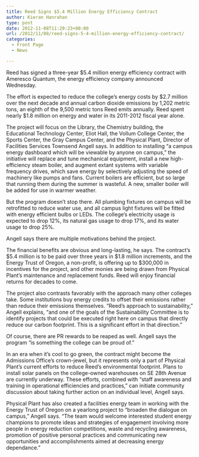 ```yaml
---
title: Reed Signs $5.4 Million Energy Efficiency Contract
author: Kieran Hanrahan
type: post
date: 2012-11-08T11:29:23+00:00
url: /2012/11/08/reed-signs-5-4-million-energy-efficiency-contract/
categories:
  - Front Page
  - News

---
```

Reed has signed a three-year $5.4 million energy efficiency contract with Ameresco Quantum, the energy efficiency company announced Wednesday.

The effort is expected to reduce the college’s energy costs by $2.7 million over the next decade and annual carbon dioxide emissions by 1,202 metric tons, an eighth of the 9,500 metric tons Reed emits annually. Reed spent nearly $1.8 million on energy and water in its 2011-2012 fiscal year alone.

The project will focus on the Library, the Chemistry building, the Educational Technology Center, Eliot Hall, the Vollum College Center, the Sports Center, the Gray Campus Center, and the Physical Plant, Director of Facilities Services Townsend Angell says. In addition to installing “a campus energy dashboard which will be viewable by anyone on campus,” the initiative will replace and tune mechanical equipment, install a new high-efficiency steam boiler, and augment extant systems with variable frequency drives, which save energy by selectively adjusting the speed of machinery like pumps and fans. Current boilers are efficient, but so large that running them during the summer is wasteful. A new, smaller boiler will be added for use in warmer weather.

But the program doesn’t stop there. All plumbing fixtures on campus will be retrofitted to reduce water use, and all campus light fixtures will be fitted with energy efficient bulbs or LEDs. The college’s electricity usage is expected to drop 12%, its natural gas usage to drop 17%, and its water usage to drop 25%.

Angell says there are multiple motivations behind the project.

The financial benefits are obvious and long-lasting, he says. The contract’s $5.4 million is to be paid over three years in $1.8 million increments, and the Energy Trust of Oregon, a non-profit, is offering up to $300,000 in incentives for the project, and other monies are being drawn from Physical Plant&#8217;s maintenance and replacement funds. Reed will enjoy financial returns for decades to come.

The project also contrasts favorably with the approach many other colleges take. Some institutions buy energy credits to offset their emissions rather than reduce their emissions themselves. “Reed&#8217;s approach to sustainability,” Angell explains, “and one of the goals of the Sustainability Committee is to identify projects that could be executed right here on campus that directly reduce our carbon footprint. This is a significant effort in that direction.”

Of course, there are PR rewards to be reaped as well. Angell says the program “is something the college can be proud of.”

In an era when it’s cool to go green, the contract might become the Admissions Office’s crown-jewel, but it represents only a part of Physical Plant’s current efforts to reduce Reed’s environmental footprint. Plans to install solar panels on the college-owned warehouses on SE 28th Avenue are currently underway. These efforts, combined with “staff awareness and training in operational efficiencies and practices,” can initiate community discussion about taking further action on an individual level, Angell says.

Physical Plant has also created a facilities energy team in working with the Energy Trust of Oregon on a yearlong project to “broaden the dialogue on campus,” Angell says. “The team would welcome interested student energy champions to promote ideas and strategies of engagement involving more people in energy reduction competitions, waste and recycling awareness, promotion of positive personal practices and communicating new opportunities and accomplishments aimed at decreasing energy dependance.”